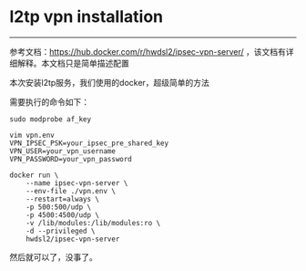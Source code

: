 # l2tp vpn installation

---
参考文档：https://hub.docker.com/r/hwdsl2/ipsec-vpn-server/ ，该文档有详细解释。本文档只是简单描述配置

本次安装l2tp服务，我们使用的docker，超级简单的方法

需要执行的命令如下：
```
sudo modprobe af_key

vim vpn.env
VPN_IPSEC_PSK=your_ipsec_pre_shared_key
VPN_USER=your_vpn_username
VPN_PASSWORD=your_vpn_password

docker run \
    --name ipsec-vpn-server \
    --env-file ./vpn.env \
    --restart=always \
    -p 500:500/udp \
    -p 4500:4500/udp \
    -v /lib/modules:/lib/modules:ro \
    -d --privileged \
    hwdsl2/ipsec-vpn-server 

```

然后就可以了，没事了。
